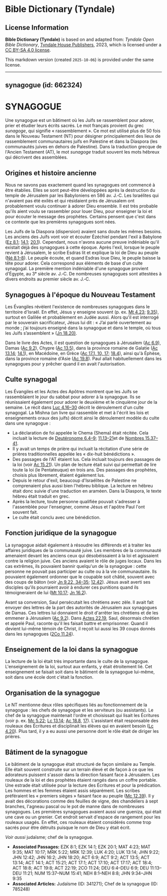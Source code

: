 # Bible Dictionary (Tyndale)

## License Information

**Bible Dictionary (Tyndale)** is based on and adapted from: _Tyndale Open Bible Dictionary_, [Tyndale House Publishers](https://tyndaleopenresources.com/), 2023, which is licensed under a [CC BY-SA 4.0 license](https://creativecommons.org/licenses/by-sa/4.0/legalcode.en).

This markdown version (created `2025-10-06`) is provided under the same license.



--------------------------------

## synagogue (id: 662324)

SYNAGOGUE
=========

Une synagogue est un bâtiment où les Juifs se rassemblent pour adorer, prier et étudier leurs écrits sacrés. Le mot français provient du grec *sunagoge*, qui signifie « rassemblement ». Ce mot est utilisé plus de 50 fois dans le Nouveau Testament (NT) pour désigner principalement des lieux de rassemblement communautaires juifs en Palestine et dans la Diaspora (les communautés juives en dehors de Palestine). Dans la traduction grecque de l'Ancien Testament (AT), le mot *sunagoge* traduit souvent les mots hébreux qui décrivent des assemblées.

Origines et histoire ancienne
-----------------------------

Nous ne savons pas exactement quand les synagogues ont commencé à être établies. Elles se sont peut\-être développées après la destruction du temple de Jérusalem par les Babyloniens en 586 av. J.‑C. Les Israélites qui n'avaient pas été exilés et qui résidaient près de Jérusalem ont probablement voulu continuer à adorer Dieu ensemble. Il est très probable qu'ils aient voulu se rassembler pour louer Dieu, pour enseigner la loi et pour écouter le message des prophètes. Certains pensent que c'est dans ce contexte que les premières synagogues sont nées.

Les Juifs de la Diaspora (dispersion) avaient sans doute les mêmes besoins. Les anciens des Juifs vont voir et écouter Ézéchiel pendant l'exil à Babylone ([Ez 8\.1](https://ref.ly/Ezek8:1); [14\.1](https://ref.ly/Ezek14:1); [20\.1](https://ref.ly/Ezek20:1)). Cependant, nous n'avons aucune preuve indéniable qu'il existait déjà des synagogues à cette époque. Après l'exil, lorsque le peuple revient à Jérusalem, le scribe Esdras lit et explique la loi de Dieu au peuple ([Né 8\.1–8](https://ref.ly/Neh8:1-Neh8:8)). Le peuple écoute, et quand Esdras loue Dieu, le peuple baisse la tête pour adorer. Cela correspond aux éléments de base d'un culte synagogal. La première mention indéniable d'une synagogue provient d'Égypte, au 3ᵉ siècle av. J.‑C. De nombreuses synagogues sont attestées à divers endroits au premier siècle av. J.‑C.

Synagogues à l'époque du Nouveau Testament
------------------------------------------

Les Évangiles révèlent l'existence de nombreuses synagogues dans le territoire d'Israël. En effet, Jésus y enseigne souvent (p. ex. [Mt 4\.23](https://ref.ly/Matt4:23); [9\.35](https://ref.ly/Matt9:35)), surtout en Galilée et probablement en Judée aussi. Alors qu'il est interrogé par le souverain sacrificateur, Jésus lui dit : « J’ai parlé ouvertement au monde ; j’ai toujours enseigné dans la synagogue et dans le temple, où tous les Juifs s’assemblent » ([Jn 18\.20\)](https://ref.ly/John18:20).

Dans le livre des Actes, il est question de synagogues à Jérusalem ([Ac 6\.9](https://ref.ly/Acts6:9)), Damas ([Ac 9\.2](https://ref.ly/Acts9:2)), Chypre ([Ac 13\.5](https://ref.ly/Acts13:5)), dans la province romaine de Galatie ([Ac 13\.14](https://ref.ly/Acts13:14); [14\.1](https://ref.ly/Acts14:1)), en Macédoine, en Grèce ([Ac 17\.1, 10, 17](https://ref.ly/Acts17:1,Acts17:10,Acts17:17); [18\.4](https://ref.ly/Acts18:4)), ainsi qu'à Éphèse, dans la province romaine d'Asie ([Ac 19\.8](https://ref.ly/Acts19:8)). Paul allait habituellement dans les synagogues pour y prêcher quand il en avait l'autorisation.

Culte synagogal
---------------

Les Évangiles et les Actes des Apôtres montrent que les Juifs se rassemblaient le jour du sabbat pour adorer à la synagogue. Ils se réunissaient également pour adorer le deuxième et le cinquième jour de la semaine. Le récit dans [Luc 4\.16–30](https://ref.ly/Luke4:16-Luke4:30) décrit le déroulement d'un culte synagogal. La Mishna (un livre qui rassemble et met à l'écrit les lois et enseignements oraux des juifs) décrit ainsi le déroulement modèle du culte dans une synagogue :

* La déclaration de foi appelée le Chema (Shema) était récitée. Cela incluait la lecture de [Deutéronome 6\.4–9](https://ref.ly/Deut6:4-Deut6:9); [11\.13–21](https://ref.ly/Deut11:13-Deut11:21)et de [Nombres 15\.37–41](https://ref.ly/Num15:37-Num15:41).
* Il y avait un temps de prière qui incluait la récitation d'une série de prières traditionnelles appelée les « dix\-huit bénédictions ».
* Des passages de l'AT étaient lus. Cela incluait toujours des passages de la loi (voir [Ac 15\.21](https://ref.ly/Acts15:21)). Un plan de lecture était suivi qui permettait de lire toute la loi (le Pentateuque) en trois ans. Des passages des prophètes, choisis plus librement, étaient également lus.
* Depuis le retour d'exil, beaucoup d'Israélites de Palestine ne comprenaient plus aussi bien l'hébreu biblique. La lecture en hébreu était donc suivie d'une traduction en araméen. Dans la Diaspora, le texte hébreu était traduit en grec.
* Après la lecture, toute personne qualifiée pouvait s'adresser à l'assemblée pour l'enseigner, comme Jésus et l'apôtre Paul l'ont souvent fait.
* Le culte était conclu avec une bénédiction.

Fonction juridique de la synagogue
----------------------------------

La synagogue aidait également à résoudre les différends et à traiter les affaires juridiques de la communauté juive. Les membres de la communauté amenaient devant les anciens ceux qui désobéissaient à la loi et agissaient contre la religion juive. Ces anciens avaient le rôle de juges locaux. Dans les cas extrêmes, ils pouvaient bannir quelqu'un de la synagogue : cette personne ne pouvait pas participer au culte ou à la vie communautaire. Ils pouvaient également ordonner que le coupable soit châtié, souvent avec des coups de bâton (voir [Jn 9\.22, 34–35](https://ref.ly/John9:22,John9:34-John9:35); [12\.42](https://ref.ly/John12:42)). Jésus avait averti ses disciples qu'ils pourraient avoir à endurer ces punitions quand ils témoigneraient de lui ([Mt 10\.17](https://ref.ly/Matt10:17); [Jn 16\.2](https://ref.ly/John16:2)).

Avant sa conversion, Saul persécutait les chrétiens avec zèle. Il avait fait envoyer des lettres de la part des autorités de Jérusalem aux synagogues de Damas. Ces lettres lui donnaient le droit d'arrêter les chrétiens et de les emmener à Jérusalem ([Ac 9\.2](https://ref.ly/Acts9:2)). Dans [Actes 22\.19](https://ref.ly/Acts22:19), Saul, désormais chrétien et appelé Paul, raconte qu'il les faisait battre et emprisonner. Quand il devient lui\-même témoin de Christ, il reçoit lui aussi les 39 coups donnés dans les synagogues ([2Co 11\.24](https://ref.ly/2Cor11:24)).

Enseignement de la loi dans la synagogue
----------------------------------------

La lecture de la loi était très importante dans le culte de la synagogue. L'enseignement de la loi, surtout aux enfants, y était étroitement lié. Cet enseignement se faisait soit dans le bâtiment de la synagogue lui\-même, soit dans une école dont c'était la fonction.

Organisation de la synagogue
----------------------------

Le NT mentionne deux rôles spécifiques liés au fonctionnement de la synagogue : les chefs de synagogue et les serviteurs (ou assistants). Le chef de la synagogue maintenait l'ordre et choisissait qui lisait les Écritures (voir p. ex. [Mc 5\.22](https://ref.ly/Mark5:22); [Lc 13\.14](https://ref.ly/Luke13:14); [Ac 18\.8](https://ref.ly/Acts18:8), [17](https://ref.ly/Acts18:17)). L'assistant était responsable des rouleaux des Écritures et disciplinait les élèves qui en avaient besoin ([Lc 4\.20](https://ref.ly/Luke4:20)). Plus tard, il y a eu aussi une personne dont le rôle était de diriger les prières.

Bâtiment de la synagogue
------------------------

Le bâtiment de la synagogue était structuré de façon similaire au Temple. Elle était souvent construite sur un terrain élevé et de façon à ce que les adorateurs puissent s'assoir dans la direction faisant face à Jérusalem. Les rouleaux de la loi et des prophètes étaient rangés dans un coffre portable. Une estrade était utilisée pour la lecture des Écritures et pour la prédication. Les hommes et les femmes étaient assis séparément. Les scribes préféraient les « premiers sièges » faisant face au peuple ([Mc 12\.39](https://ref.ly/Mark12:39)). Il y avait des décorations comme des feuilles de vigne, des chandeliers à sept branches, l'agneau pascal ou le pot de manne dans de nombreuses synagogues. Les premières synagogues avaient aussi une gueniza, qui était une cave ou un grenier. Cet endroit servait d'espace de rangement pour les rouleaux usagés. En effet, ces rouleaux étaient considérés comme trop sacrés pour être détruits puisque le nom de Dieu y était écrit.

*Voir aussi* judaïsme; chef de la synagogue.

* **Associated Passages:** EZK 8:1; EZK 14:1; EZK 20:1; MAT 4:23; MAT 9:35; MAT 10:17; MRK 5:22; MRK 12:39; LUK 4:20; LUK 13:14; JHN 9:22; JHN 12:42; JHN 16:2; JHN 18:20; ACT 6:9; ACT 9:2; ACT 13:5; ACT 13:14; ACT 14:1; ACT 15:21; ACT 17:1; ACT 17:10; ACT 17:17; ACT 18:4; ACT 18:8; ACT 19:8; ACT 22:19; 2CO 11:24; DEU 6:4–DEU 6:9; DEU 11:13–DEU 11:21; NUM 15:37–NUM 15:41; NEH 8:1–NEH 8:8; JHN 9:34–JHN 9:35
* **Associated Articles:** Judaïsme (ID: 341271); Chef de la synagogue (ID: 785248)

